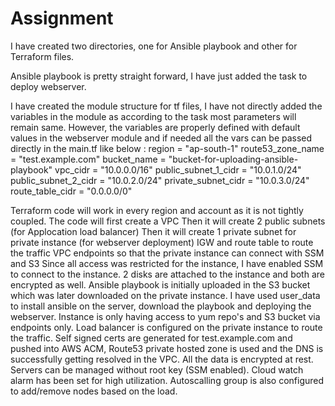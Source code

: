 # Assignment

I have created two directories, one for Ansible playbook and other for Terraform files.

Ansible playbook is pretty straight forward, I have just added the task to deploy webserver.

I have created the module structure for tf files, I have not directly added the variables in the module as according to the task most parameters will remain same. However, the variables are properly defined with default values in the webserver module and if needed all the vars can be passed directly in the main.tf like below :
region = "ap-south-1"
route53_zone_name = "test.example.com"
bucket_name = "bucket-for-uploading-ansible-playbook"
vpc_cidr = "10.0.0.0/16"
public_subnet_1_cidr = "10.0.1.0/24"
public_subnet_2_cidr = "10.0.2.0/24"
private_subnet_cidr = "10.0.3.0/24"
route_table_cidr = "0.0.0.0/0"


Terraform code will work in every region and account as it is not tightly coupled.
The code will first create a VPC
Then it will create 2 public subnets (for Applocation load balancer)
Then it will create 1 private subnet for private instance (for webserver deployment)
IGW and route table to route the traffic
VPC endpoints so that the private instance can connect with SSM and S3
Since all access was restricted for the instance, I have enabled SSM to connect to the instance.
2 disks are attached to the instance and both are encrypted as well.
Ansible playbook is initially uploaded in the S3 bucket which was later downloaded on the private instance.
I have used user_data to install ansible on the server, download the playbook and deploying the webserver.
Instance is only having access to yum repo's and S3 bucket via endpoints only.
Load balancer is configured on the private instance to route the traffic.
Self signed certs are generated for test.example.com and pushed into AWS ACM, Route53 private hosted zone is used and the DNS is successfully getting resolved in the VPC.
All the data is encrypted at rest.
Servers can be managed without root key (SSM enabled).
Cloud watch alarm has been set for high utilization.
Autoscalling group is also configured to add/remove nodes based on the load.

  
